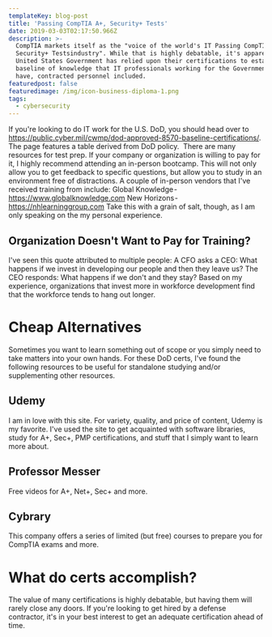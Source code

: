 ```yaml
---
templateKey: blog-post
title: 'Passing CompTIA A+, Security+ Tests'
date: 2019-03-03T02:17:50.966Z
description: >-
  CompTIA markets itself as the "voice of the world's IT Passing CompTIA A+,
  Security+ Testsindustry". While that is highly debatable, it's apparent the
  United States Government has relied upon their certifications to establish a
  baseline of knowledge that IT professionals working for the Government should
  have, contracted personnel included.
featuredpost: false
featuredimage: /img/icon-business-diploma-1.png
tags:
  - cybersecurity
---
```


If you're looking to do IT work for the U.S. DoD, you should head over to https://public.cyber.mil/cwmp/dod-approved-8570-baseline-certifications/. The page features a table derived from DoD policy. 
There are many resources for test prep. If your company or organization is willing to pay for it, I highly recommend attending an in-person bootcamp. This will not only allow you to get feedback to specific questions, but allow you to study in an environment free of distractions.
A couple of in-person vendors that I've received training from include:
Global Knowledge - https://www.globalknowledge.com
New Horizons - https://nhlearninggroup.com
Take this with a grain of salt, though, as I am only speaking on the my personal experience.
## Organization Doesn't Want to Pay for Training?
I've seen this quote attributed to multiple people:
A CFO asks a CEO: What happens if we invest in developing our people and then they leave us?
The CEO responds: What happens if we don't and they stay?
Based on my experience, organizations that invest more in workforce development find that the workforce tends to hang out longer.
# Cheap Alternatives
Sometimes you want to learn something out of scope or you simply need to take matters into your own hands. For these DoD certs, I've found the following resources to be useful for standalone studying and/or supplementing other resources.
## Udemy 
I am in love with this site. For variety, quality, and price of content, Udemy is my favorite. I've used the site to get acquainted with software libraries, study for A+, Sec+, PMP certifications, and stuff that I simply want to learn more about.
## Professor Messer
Free videos for A+, Net+, Sec+ and more. 
## Cybrary
This company offers a series of limited (but free) courses to prepare you for CompTIA exams and more.
# What do certs accomplish?
The value of many certifications is highly debatable, but having them will rarely close any doors.  If you're looking to get hired by a defense contractor, it's in your best interest to get an adequate certification ahead of time.
